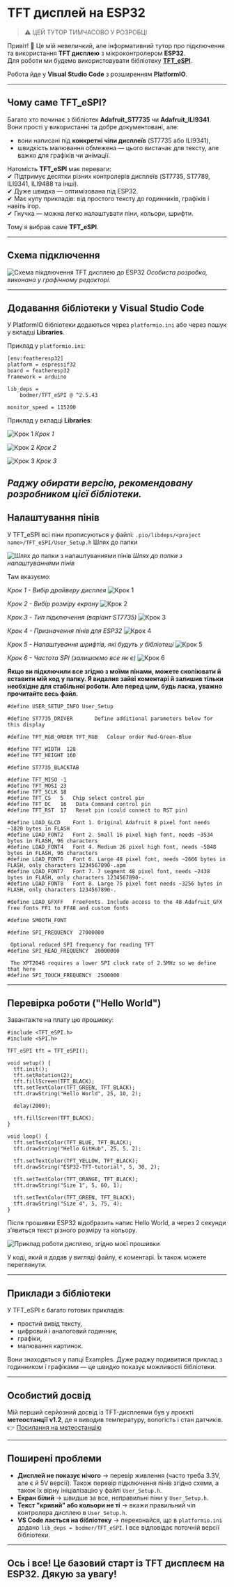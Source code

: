 # TFT дисплей на ESP32
> ⚠️ ЦЕЙ ТУТОР ТИМЧАСОВО У РОЗРОБЦІ  

Привіт! 👋 Це мій невеличкий, але інформативний тутор про підключення та використання **TFT дисплею** з мікроконтролером **ESP32**.  
Для роботи ми будемо використовувати бібліотеку **[TFT_eSPI](https://github.com/Bodmer/TFT_eSPI)**.  

Робота йде у **Visual Studio Code** з розширенням **PlatformIO**.

---

## Чому саме TFT_eSPI?

Багато хто починає з бібліотек **Adafruit_ST7735** чи **Adafruit_ILI9341**. Вони прості у використанні та добре документовані, але:  
- вони написані під **конкретні чіпи дисплеїв** (ST7735 або ILI9341),  
- швидкість малювання обмежена — цього вистачає для тексту, але важко для графіків чи анімації.  

Натомість **TFT_eSPI** має переваги:  
✔ Підтримує десятки різних контролерів дисплеїв (ST7735, ST7789, ILI9341, ILI9488 та інші).  
✔ Дуже швидка — оптимізована під ESP32.  
✔ Має купу прикладів: від простого тексту до годинників, графіків і навіть ігор.  
✔ Гнучка — можна легко налаштувати піни, кольори, шрифти.  

Тому я вибрав саме **TFT_eSPI**.

---

## Схема підключення

![Схема пікдлючення TFT дисплею до ESP32](images_2.0/Sh_TFT_V2(final).png)
*Особиста розробка, виконана у графічному редакторі.*

---

## Додавання бібліотеки у Visual Studio Code

У PlatformIO бібліотеки додаються через `platformio.ini` або через пошук у вкладці **Libraries**.  

Приклад у `platformio.ini`:  

```
[env:featheresp32]
platform = espressif32
board = featheresp32
framework = arduino

lib_deps =
    bodmer/TFT_eSPI @ ^2.5.43

monitor_speed = 115200
```
Приклад у вкладці **Libraries**:

![Крок 1](images_2.0/tutorVS_1.png)
*Крок 1*

![Крок 2](images_2.0/tutorVS_1.1.png)
*Крок 2*

![Крок 3](images_2.0/tutorVS_1.2.png)
*Крок 3*

*Раджу обирати версію, рекомендовану розробником цієї бібліотеки.*
---

## Налаштування пінів

У TFT_eSPI всі піни прописуються у файлі:
`.pio/libdeps/<project name>/TFT_eSPI/User_Setup.h`
Шлях до папки

![Шлях до папки з налаштуваннями пінів](images_2.0/VS_Lib_2.0.png)
*Шлях до папки з налаштуваннями пінів*

Там вказуємо:

*Крок 1 - Вибір драйверу дисплея*
![Крок 1](images_2.0/VS_1.jpg)

*Крок 2 - Вибір розміру екрану*
![Крок 2](images_2.0/VS_2.jpg)

*Крок 3 - Тип підключення (варіант ST7735)*
![Крок 3](images_2.0/VS_3.jpg)

*Крок 4 - Призначення пінів для ESP32*
![Крок 4](images_2.0/VS_4.jpg)

*Крок 5 - Налаштування шрифтів, які будуть у бібліотеці*
![Крок 5](images_2.0/VS_5.jpg)

*Крок 6 - Частота SPI (залишаємо все як є)*
![Крок 6](images_2.0/VS_6.jpg)

**Якщо ви підключили все згідно з моїми пінами, можете скопіювати й вставити мій код у папку. Я видалив зайві коментарі й залишив тільки необхідне для стабільної роботи. Але перед цим, будь ласка, уважно прочитайте весь файл.**
```
#define USER_SETUP_INFO User_Setup

#define ST7735_DRIVER       Define additional parameters below for this display

#define TFT_RGB_ORDER TFT_RGB   Colour order Red-Green-Blue

#define TFT_WIDTH  128
#define TFT_HEIGHT 160

#define ST7735_BLACKTAB

#define TFT_MISO -1
#define TFT_MOSI 23
#define TFT_SCLK 18
#define TFT_CS   5   Chip select control pin
#define TFT_DC   16   Data Command control pin
#define TFT_RST  17   Reset pin (could connect to RST pin)

#define LOAD_GLCD    Font 1. Original Adafruit 8 pixel font needs ~1820 bytes in FLASH
#define LOAD_FONT2   Font 2. Small 16 pixel high font, needs ~3534 bytes in FLASH, 96 characters
#define LOAD_FONT4   Font 4. Medium 26 pixel high font, needs ~5848 bytes in FLASH, 96 characters
#define LOAD_FONT6   Font 6. Large 48 pixel font, needs ~2666 bytes in FLASH, only characters 1234567890-.apm
#define LOAD_FONT7   Font 7. 7 segment 48 pixel font, needs ~2438 bytes in FLASH, only characters 1234567890-.
#define LOAD_FONT8   Font 8. Large 75 pixel font needs ~3256 bytes in FLASH, only characters 1234567890-.

#define LOAD_GFXFF   FreeFonts. Include access to the 48 Adafruit_GFX free fonts FF1 to FF48 and custom fonts

#define SMOOTH_FONT

#define SPI_FREQUENCY  27000000

 Optional reduced SPI frequency for reading TFT
#define SPI_READ_FREQUENCY  20000000

 The XPT2046 requires a lower SPI clock rate of 2.5MHz so we define that here
#define SPI_TOUCH_FREQUENCY  2500000
```
---

## Перевірка роботи ("Hello World")
Завантажте на плату цю прошивку:
```
#include <TFT_eSPI.h>
#include <SPI.h>

TFT_eSPI tft = TFT_eSPI(); 

void setup() {
  tft.init();
  tft.setRotation(2);
  tft.fillScreen(TFT_BLACK);
  tft.setTextColor(TFT_GREEN, TFT_BLACK); 
  tft.drawString("Hello World", 25, 10, 2); 

  delay(2000);

  tft.fillScreen(TFT_BLACK);
}

void loop() {
  tft.setTextColor(TFT_BLUE, TFT_BLACK); 
  tft.drawString("Hello GitHub", 25, 5, 2);

  tft.setTextColor(TFT_YELLOW, TFT_BLACK); 
  tft.drawString("ESP32-TFT-tutorial", 5, 30, 2);

  tft.setTextColor(TFT_ORANGE, TFT_BLACK); 
  tft.drawString("Size 1", 5, 60, 1);

  tft.setTextColor(TFT_GREEN, TFT_BLACK); 
  tft.drawString("Size 4", 5, 75, 4);
}
```
Після прошивки ESP32 відобразить напис Hello World, а через 2 секунди з’явиться текст різного розміру та кольору.

![Приклад роботи дисплею, згідно моєї прошивки](images_2.0/Example_disp.jpg)

У коді, який я додав у вигляді файлу, є коментарі. Їх також можете переглянути.

---

## Приклади з бібліотеки

У TFT_eSPI є багато готових прикладів:
- простий вивід тексту,
- цифровий і аналоговий годинник,
- графіки,
- малювання картинок.

Вони знаходяться у папці Examples. Дуже раджу подивитися приклад з годинником і графіками — це швидко показує можливості бібліотеки.

---

## Особистий досвід

Мій перший серйозний досвід із TFT-дисплеями був у проєкті **метеостанції v1.2**, де я виводив температуру, вологість і стан датчиків.  
👉 [Посилання на метеостанцію](https://github.com/VlaVi21/ESP-NOW_MeteoStation_v1.2) 

---

## Поширені проблеми
- **Дисплей не показує нічого** → перевір живлення (часто треба 3.3V, але є й 5V версії). Також перевір підключення пінів згідно схеми, а також їх вірну ініціалізацію у файлі `User_Setup.h`.
- **Екран білий** → швидше за все, неправильні піни у `User_Setup.h`.
- **Текст "кривий" або кольори не ті** → вкажи правильний чіп контролера дисплею в `User_Setup.h`.  
- **VS Code лається на бібліотеку** → переконайся, що в `platformio.ini` додано `lib_deps = bodmer/TFT_eSPI`. І все відповідає поточній версії бібліотеки.  

---

## Ось і все! Це базовий старт із TFT дисплеєм на ESP32. Дякую за увагу!
